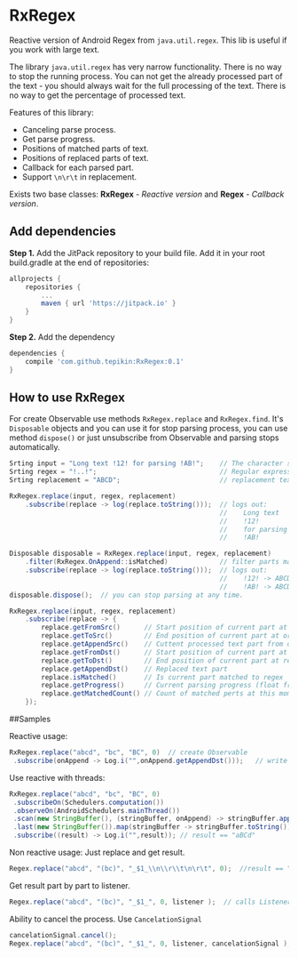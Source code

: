 # RxRegex

Reactive version of Android Regex from ```java.util.regex```.
This lib is useful if you work with large text.

The library ```java.util.regex``` has very narrow functionality. There is no way to stop the running process. You can not get the already processed part of the text - you should always wait for the full processing of the text. There is no way to get the percentage of processed text.

Features of this library:
* Canceling parse process.
* Get parse progress.
* Positions of matched parts of text.
* Positions of replaced parts of text.
* Callback for each parsed part.
* Support ```\n\r\t``` in replacement.

Exists two base classes: **RxRegex** - *Reactive version* and **Regex** - *Callback version*.

## Add dependencies

**Step 1.** Add the JitPack repository to your build file.
Add it in your root build.gradle at the end of repositories:
```gradle
allprojects {
    repositories {
        ...
        maven { url 'https://jitpack.io' }
    }
}
```
**Step 2.** Add the dependency
```gradle
dependencies {
    compile 'com.github.tepikin:RxRegex:0.1'
}
```

## How to use RxRegex

For create Observable use methods ```RxRegex.replace``` and ```RxRegex.find```. It's ```Disposable``` objects and you can use it for stop parsing process, you can use method ```dispose()``` or just unsubscribe from Observable and parsing stops automatically.
```java
Srting input = "Long text !12! for parsing !AB!";    // The character sequence to be matched
Srting regex = "!..!";                               // Regular expression
Srting replacement = "ABCD";                         // replacement text
```
```java
RxRegex.replace(input, regex, replacement)      
    .subscribe(replace -> log(replace.toString()));  // logs out: 
                                                     //    Long text   -> Long text
                                                     //    !12!        -> ABCD
                                                     //    for parsing -> for parsing
                                                     //    !AB!        -> ABCD
```
```java
Disposable disposable = RxRegex.replace(input, regex, replacement)
    .filter(RxRegex.OnAppend::isMatched)             // filter parts matched to regex
    .subscribe(replace -> log(replace.toString()));  // logs out:
                                                     //    !12! -> ABCD
                                                     //    !AB! -> ABCD
disposable.dispose();  // you can stop parsing at any time.
```
```java
RxRegex.replace(input, regex, replacement)      
    .subscribe(replace -> {
        replace.getFromSrc()      // Start position of current part at original text
        replace.getToSrc()        // End position of current part at original text
        replace.getAppendSrc()    // Cuttent processed text part from original text
        replace.getFromDst()      // Start position of current part at replaced text
        replace.getToDst()        // End position of current part at replaced text
        replace.getAppendDst()    // Replaced text part
        replace.isMatched()       // Is current part matched to regex
        replace.getProgress()     // Current parsing progress (float from 0 - to 1)
        replace.getMatchedCount() // Count of matched perts at this moment
    });     
```

##Samples

Reactive usage:
```java
RxRegex.replace("abcd", "bc", "BC", 0)  // create Observable 
 .subscribe(onAppend -> Log.i("",onAppend.getAppendDst()));   // write to log "a", "BC", "d"
```

Use reactive with threads:
```java
RxRegex.replace("abcd", "bc", "BC", 0)
 .subscribeOn(Schedulers.computation())
 .observeOn(AndroidSchedulers.mainThread())
 .scan(new StringBuffer(), (stringBuffer, onAppend) -> stringBuffer.append(onAppend.getAppendDst())).skip(1)
 .last(new StringBuffer()).map(stringBuffer -> stringBuffer.toString())
 .subscribe((result) -> Log.i("",result)); // result == "aBCd"
```

Non reactive usage:
Just replace and get result.
```java
Regex.replace("abcd", "(bc)", "_$1_\\n\\r\\t\n\r\t", 0);  //result == "a_bc_\n\r\t\n\r\td"
```

Get result part by part to listener.
```java
Regex.replace("abcd", "(bc)", "_$1_", 0, listener );  // calls Listener.append()  with args "a", "_bc_", "d"
```

Ability to cancel the process. Use ```CancelationSignal```
```java
cancelationSignal.cancel();
Regex.replace("abcd", "(bc)", "_$1_", 0, listener, cancelationSignal );  // listener never called
```

